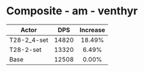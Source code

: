 # Composite - am - venthyr
| Actor | DPS | Increase |
|---|:---:|:---:|
|T28-2_4-set|14820|18.49%|
|T28-2-set|13320|6.49%|
|Base|12508|0.00%|
